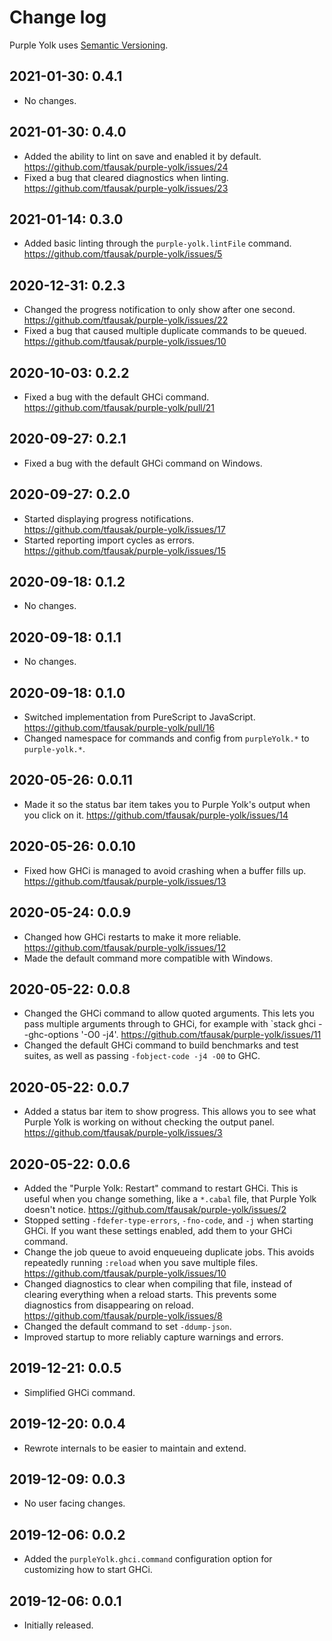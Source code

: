 # Change log

Purple Yolk uses [Semantic Versioning](https://semver.org/spec/v2.0.0.html).

## 2021-01-30: 0.4.1

- No changes.

## 2021-01-30: 0.4.0

- Added the ability to lint on save and enabled it by default. <https://github.com/tfausak/purple-yolk/issues/24>
- Fixed a bug that cleared diagnostics when linting. <https://github.com/tfausak/purple-yolk/issues/23>

## 2021-01-14: 0.3.0

- Added basic linting through the `purple-yolk.lintFile` command. <https://github.com/tfausak/purple-yolk/issues/5>

## 2020-12-31: 0.2.3

- Changed the progress notification to only show after one second. <https://github.com/tfausak/purple-yolk/issues/22>
- Fixed a bug that caused multiple duplicate commands to be queued. <https://github.com/tfausak/purple-yolk/issues/10>

## 2020-10-03: 0.2.2

- Fixed a bug with the default GHCi command. <https://github.com/tfausak/purple-yolk/pull/21>

## 2020-09-27: 0.2.1

- Fixed a bug with the default GHCi command on Windows.

## 2020-09-27: 0.2.0

- Started displaying progress notifications. <https://github.com/tfausak/purple-yolk/issues/17>
- Started reporting import cycles as errors. <https://github.com/tfausak/purple-yolk/issues/15>

## 2020-09-18: 0.1.2

- No changes.

## 2020-09-18: 0.1.1

- No changes.

## 2020-09-18: 0.1.0

- Switched implementation from PureScript to JavaScript. <https://github.com/tfausak/purple-yolk/pull/16>
- Changed namespace for commands and config from `purpleYolk.*` to `purple-yolk.*`.

## 2020-05-26: 0.0.11

- Made it so the status bar item takes you to Purple Yolk's output when you click on it. <https://github.com/tfausak/purple-yolk/issues/14>

## 2020-05-26: 0.0.10

- Fixed how GHCi is managed to avoid crashing when a buffer fills up. <https://github.com/tfausak/purple-yolk/issues/13>

## 2020-05-24: 0.0.9

- Changed how GHCi restarts to make it more reliable. <https://github.com/tfausak/purple-yolk/issues/12>
- Made the default command more compatible with Windows.

## 2020-05-22: 0.0.8

- Changed the GHCi command to allow quoted arguments. This lets you pass multiple arguments through to GHCi, for example with `stack ghci --ghc-options '-O0 -j4'. <https://github.com/tfausak/purple-yolk/issues/11>
- Changed the default GHCi command to build benchmarks and test suites, as well as passing `-fobject-code -j4 -O0` to GHC.

## 2020-05-22: 0.0.7

- Added a status bar item to show progress. This allows you to see what Purple Yolk is working on without checking the output panel. <https://github.com/tfausak/purple-yolk/issues/3>

## 2020-05-22: 0.0.6

- Added the "Purple Yolk: Restart" command to restart GHCi. This is useful when you change something, like a `*.cabal` file, that Purple Yolk doesn't notice. <https://github.com/tfausak/purple-yolk/issues/2>
- Stopped setting `-fdefer-type-errors`, `-fno-code`, and `-j` when starting GHCi. If you want these settings enabled, add them to your GHCi command.
- Change the job queue to avoid enqueueing duplicate jobs. This avoids repeatedly running `:reload` when you save multiple files. <https://github.com/tfausak/purple-yolk/issues/10>
- Changed diagnostics to clear when compiling that file, instead of clearing everything when a reload starts. This prevents some diagnostics from disappearing on reload. <https://github.com/tfausak/purple-yolk/issues/8>
- Changed the default command to set `-ddump-json`.
- Improved startup to more reliably capture warnings and errors.

## 2019-12-21: 0.0.5

- Simplified GHCi command.

## 2019-12-20: 0.0.4

- Rewrote internals to be easier to maintain and extend.

## 2019-12-09: 0.0.3

- No user facing changes.

## 2019-12-06: 0.0.2

- Added the `purpleYolk.ghci.command` configuration option for customizing how to start GHCi.

## 2019-12-06: 0.0.1

- Initially released.
